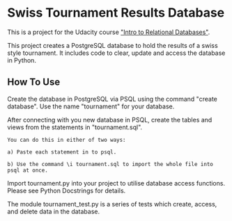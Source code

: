 # Swiss Tournament Results Database

This is a project for the Udacity course ["Intro to Relational Databases"](https://www.udacity.com/course/ud197).

This project creates a PostgreSQL database to hold the results of a swiss style tournament. It includes code to clear, update and access the database in Python.

## How To Use

Create the database in PostgreSQL via PSQL using the command "create database". Use the name "tournament" for your database.

After connecting with you new database in PSQL, create the tables and views from the statements in "tournament.sql".
	
	You can do this in either of two ways:

	a) Paste each statement in to psql.

	b) Use the command \i tournament.sql to import the whole file into psql at once.

Import tournament.py into your project to utilise database access functions. Please see Python Docstrings for details.

The module tournament_test.py is a series of tests which create, access, and delete data in the database.
